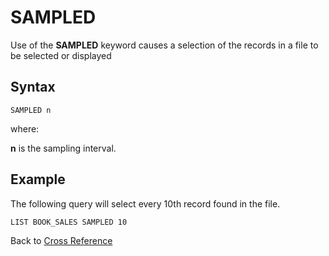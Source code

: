 # SAMPLED

<PageHeader />

Use of the **SAMPLED** keyword causes a selection of the records in a file to be selected or displayed

## Syntax

```
SAMPLED n
```

where:

**n** is the sampling interval.

## Example

The following query will select every 10th record found in the file.

```
LIST BOOK_SALES SAMPLED 10
```

Back to [Cross Reference](./../README.md)

<PageFooter />
